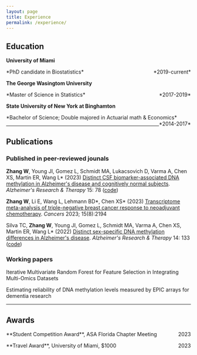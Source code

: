 ```yaml
---
layout: page
title: Experience
permalink: /experience/
---
```


## Education

**University of Miami**

<p style="text-align:left;">
    *PhD candidate in Biostatistics*
    <span style="float:right;">
        *2019-current*
    </span>
</p>


**The George Wasingtom University**

<p style="text-align:left;">
    *Master of Science in Statistics*
    <span style="float:right;">
        *2017-2019*
    </span>
</p>


**State University of New York at Binghamton**		

<p style="text-align:left;">
    *Bachelor of Science; Double majored in Actuarial math & Economics*
    <span style="float:right;">
        *2014-2017*
    </span>
</p>


--------------------------------------------------------------
## Publications

### Published in peer-reviewed jounals

**Zhang W**, Young JI, Gomez L, Schmidt MA, Lukacsovich D, Varma A, Chen XS, Martin ER, Wang L\* (2023) [Distinct CSF biomarker-associated DNA methylation in Alzheimer's disease and cognitively normal subjects](https://alzres.biomedcentral.com/articles/10.1186/s13195-023-01216-7). *Alzheimer's Research & Therapy* 15: 78 ([code](https://github.com/TransBioInfoLab/AD-ATN-biomarkers-and-DNAm))

**Zhang W**, Li E, Wang L, Lehmann BD\*, Chen XS\* (2023) [Transcriptome meta-analysis of triple-negative breast cancer response to neoadjuvant chemotherapy](https://www.mdpi.com/2072-6694/15/8/2194). *Cancers* 2023; 15(8):2194

Silva TC, **Zhang W**, Young JI, Gomez L, Schmidt MA, Varma A, Chen XS, Martin ER, Wang L\* (2022) [Distinct sex-specific DNA methylation differences in Alzheimer's disease](https://alzres.biomedcentral.com/articles/10.1186/s13195-022-01070-z). *Alzheimer's Research & Therapy* 14: 133 ([code](https://github.com/TransBioInfoLab/AD-meta-analysis-blood-by-sex))

### Working papers

Iterative Multivariate Random Forest for Feature Selection in Integrating Multi-Omics Datasets

Estimating reliability of DNA methylation levels measured by EPIC arrays for dementia research

--------------------------------------------------------------
## Awards

<p style="text-align:left;">
    **Student Competition Award**, ASA Florida Chapter Meeting
    <span style="float:right;">
        2023
    </span>
</p>

<p style="text-align:left;">
    **Travel Award**, University of Miami, $1000
    <span style="float:right;">
        2023
    </span>
</p>



